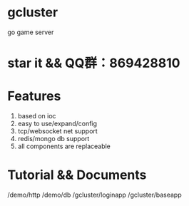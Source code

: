 # gcluster
go game server

# star it && QQ群：869428810

# Features
1. based on ioc
2. easy to use/expand/config
3. tcp/websocket net support
4. redis/mongo db support
5. all components are replaceable

# Tutorial && Documents
/demo/http
/demo/db
/gcluster/loginapp
/gcluster/baseapp



